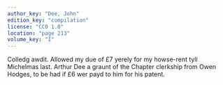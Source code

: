 ```yaml
---
author_key: "Dee, John"
edition_key: "compilation"
license: "CC0 1.0"
location: "page 213"
volume_key: "I"
---
```

Colledg awdit. Allowed my due of £7 yerely for my howse-rent tyll Michelmas
last. Arthur Dee a graunt of the Chapter clerkship from Owen Hodges, to be had
if £6 wer payd to him for his patent.
